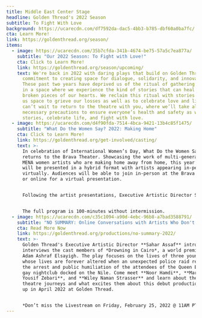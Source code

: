 ```yaml
---
title: Middle East Center Stage
headline: Golden Thread's 2022 Season
subtitle: To Fight With Love
background: https://ucarecdn.com/df7592da-dac5-4bb3-b785-dbf60a0ba7fc/
cta: Learn More!
link: https://goldenthread.org/season/
items:
  - image: https://ucarecdn.com/35b7cfda-341b-4674-be75-57a5c7ea877a/
    subtitle: "Our 2022 Season: To Fight with Love!"
    cta: Click to Learn More!
    link: https://goldenthread.org/season/upcoming/
    text: We're back in 2022 with daring plays that build on Golden Thread’s
      commitment to creating space for dialogue, solidarity, and innovation.
      These past two years have deprived us of the ritual of gathering together
      in a space where we experience the kind of stories that can heal the
      broken pieces of our hearts. We reclaim this ritual with stories that give
      us space to grieve our losses as well as to celebrate love and life. We
      can’t wait to return to the theatre with you, where we’ll take all the
      necessary precautions to ensure everyone’s health and safety as we share
      stories, celebrate life, and fight with love.
  - image: https://ucarecdn.com/d4f90fda-7514-4bca-9421-13b4c85f1475/
    subtitle: "What Do the Women Say? 2022: Making Home"
    cta: Click to Learn More!
    link: https://goldenthread.org/get-involved/casting/
    text: >-
      In celebration of International Women’s Day, What Do the Women Say?
      returns to the Brava Theater. Showcasing the work of multi-generational
      MENA women artists who are making home away from home, this year’s program
      will be presented in a hybrid format with artists appearing in-person and
      virtually. Audiences will be able to join in-person at the Brava Theater
      or online for a virtual presentation.


      Following the artist presentations, Executive Artistic Director Sahar Assaf will be joined by Afghan writer, speaker and consultant Humaira Ghilzai to facilitate a conversation between the participating artists and the audience.


      The full program is 100-minutes without intermission.
  - image: https://ucarecdn.com/c35c1094-a90d-4ebc-96b8-a7bad3588791/
    subtitle: "NO SUMMARY: Online Conversations with Artists Who Don't Fit in a Box!"
    cta: Read More Now
    link: https://goldenthread.org/productions/no-summary-2022/
    text: >-
      Golden Thread's Executive Artistic Director **Sahar Assaf** introduces and
      interviews the cast members of *Drowning in Cairo*, a world premiere by
      Adam Ashraf Elsayigh. The play focuses on the lives of three young men
      whose lives are forever altered when an unexpected police raid results in
      the arrest and public humiliation of the attendees of the Queen Boat, a
      gay nightclub docked on the Nile. Come meet **Noor Hamdi**, **Martin
      Yousif Zebari**, and **Wiley Naman Strasser** and learn about their
      theatre journeys and what excites them about this debut production coming
      up in April 2022 at Golden Thread. 


      *Don’t miss the Livestream on Friday, February 25, 2022 @ 11AM PT!*
---
```

